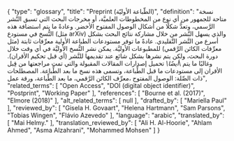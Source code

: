 {
    "type": "glossary",
    "title": "Preprint (الطّباعة الأوليّة)",
    "definition": "نسخة متاحة للجمهور من أي نوع من المخطوطات العلميَّة، أو مخرجات البحث التي تسبق النَّشر الرَّسمي، وتعدُّ شكلًا من أشكال الوصول المفتوح الأخضر.  وعادةً ما يتم استضافة هذه النُّسخ في مستودع (مثل arXiv) والذي يسهل النَّشر من خلال مشاركة نتائج البحث بشكل أسرع من النَّشر التَّقليدي.  عادةً ما توفر  مستودعات الطباعة الأولية معرِّفات ثابتة (مثل معرِّفات الكائن الرَّقمي) للمطبوعات الأوليَّة. يمكن نشر النُّسخ الأوليَّة في أي وقت خلال دورة البحث، ولكن يتم نشرها بشكل شائع عند تقديمها للنَّشر (أي قبل تحكيم الأقران). وغالبًا ما يتم \\_أيضًا\\_ تحميل إصدارات المقالات المقبولة والتي تمت مراجعتها من قِبل الأقران إلى مستودعات ما قبل الطِّباعة، وتسمى هذه نسخ ما بعد الطِّباعة.  المصطلحات ذات الصِّلة: الوصول المفتوح ،معرِّف الكائن الرَّقمي، ما بعد الطِّباعة، ورقة عمل",
    "related_terms": [
        "Open Access",
        "DOI (digital object identifier)",
        "Postprint",
        "Working Paper"
    ],
    "references": [
        "Bourne et al. (2017)",
        "Elmore (2018)"
    ],
    "alt_related_terms": [
        null
    ],
    "drafted_by": [
        "Mariella Paul"
    ],
    "reviewed_by": [
        "Gisela H. Govaart",
        "Helena Hartmann",
        "Sam Parsons",
        "Tobias Wingen",
        "Flávio Azevedo"
    ],
    "language": "arabic",
    "translated_by": [
        "Mai Helmy."
    ],
    "translation_reviewed_by": [
        "Ali H. Al-Hoorie",
        "Ahlam Ahmed",
        "Asma Alzahrani",
        "Mohammed Mohsen"
    ]
}